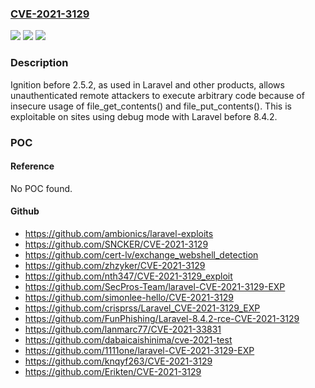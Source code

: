 ### [CVE-2021-3129](https://cve.mitre.org/cgi-bin/cvename.cgi?name=CVE-2021-3129)
![](https://img.shields.io/static/v1?label=Product&message=n%2Fa&color=blue)
![](https://img.shields.io/static/v1?label=Version&message=n%2Fa&color=blue)
![](https://img.shields.io/static/v1?label=Vulnerability&message=n%2Fa&color=brighgreen)

### Description

Ignition before 2.5.2, as used in Laravel and other products, allows unauthenticated remote attackers to execute arbitrary code because of insecure usage of file_get_contents() and file_put_contents(). This is exploitable on sites using debug mode with Laravel before 8.4.2.

### POC

#### Reference
No POC found.

#### Github
- https://github.com/ambionics/laravel-exploits
- https://github.com/SNCKER/CVE-2021-3129
- https://github.com/cert-lv/exchange_webshell_detection
- https://github.com/zhzyker/CVE-2021-3129
- https://github.com/nth347/CVE-2021-3129_exploit
- https://github.com/SecPros-Team/laravel-CVE-2021-3129-EXP
- https://github.com/simonlee-hello/CVE-2021-3129
- https://github.com/crisprss/Laravel_CVE-2021-3129_EXP
- https://github.com/FunPhishing/Laravel-8.4.2-rce-CVE-2021-3129
- https://github.com/lanmarc77/CVE-2021-33831
- https://github.com/dabaicaishinima/cve-2021-test
- https://github.com/1111one/laravel-CVE-2021-3129-EXP
- https://github.com/knqyf263/CVE-2021-3129
- https://github.com/Erikten/CVE-2021-3129

